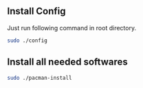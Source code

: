 ## Install Config

Just run following command in root directory.

```bash
sudo ./config
```

## Install all needed softwares

```bash
sudo ./pacman-install
```

